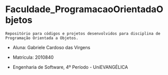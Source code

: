 # Faculdade_ProgramacaoOrientadaObjetos

    Repositório para códigos e projetos desenvolvidos para disciplina de Programação Orientada a Objetos.

* Aluna: Gabriele Cardoso das Virgens

* Matrícula: 2010840

* Engenharia de Software, 4º Período - UniEVANGÉLICA
